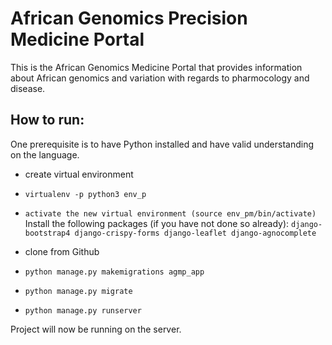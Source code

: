 # African Genomics Precision Medicine Portal

This is the African Genomics Medicine Portal that provides information about African genomics and variation with regards to pharmocology and disease.

## How to run:

One prerequisite is to have Python installed and have valid understanding on the language.

* create virtual environment
* `virtualenv -p python3 env_p`
* `activate the new virtual environment (source env_pm/bin/activate)`
Install the following packages (if you have not done so already):
`django-bootstrap4 django-crispy-forms django-leaflet django-agnocomplete`

* clone from Github
* `python manage.py makemigrations agmp_app`
* `python manage.py migrate`
* `python manage.py runserver`

Project will now be running on the server.
